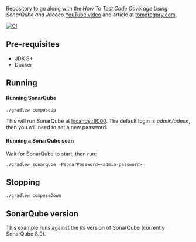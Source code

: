 Repository to go along with the *How To Test Code Coverage Using SonarQube and Jacoco* 
[YouTube video](https://youtu.be/6BTOd0X8UCs) and article at [tomgregory.com](https://tomgregory.com/how-to-measure-code-coverage-using-sonarqube-and-jacoco/).

[![CI](https://github.com/tkgregory/sonarqube-jacoco-code-coverage/actions/workflows/gradle.yml/badge.svg)](https://github.com/tkgregory/sonarqube-jacoco-code-coverage/actions/workflows/gradle.yml)

## Pre-requisites

* JDK 8+
* Docker

## Running

#### Running SonarQube

`./gradlew composeUp`

This will run SonarQube at [locahost:9000](http://localhost:9000).
The default login is *admin/admin*, then you will need to set a new password.

#### Running a SonarQube scan

Wait for SonarQube to start, then run:

`./gradlew sonarqube -PsonarPassword=<admin-password>`

## Stopping

`./gradlew composeDown`

## SonarQube version

This example runs against the *lts* version of SonarQube (currently SonarQube 8.9).

